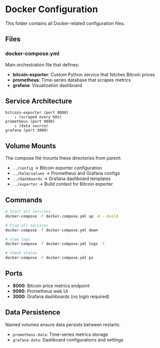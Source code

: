 # Docker Configuration

This folder contains all Docker-related configuration files.

## Files

### docker-compose.yml
Main orchestration file that defines:
- **bitcoin-exporter**: Custom Python service that fetches Bitcoin prices
- **prometheus**: Time-series database that scrapes metrics
- **grafana**: Visualization dashboard

## Service Architecture

```
bitcoin-exporter (port 8000)
    ↓ (scraped every 60s)
prometheus (port 9090)
    ↓ (data source)
grafana (port 3000)
```

## Volume Mounts

The compose file mounts these directories from parent:
- `../config` → Bitcoin exporter configuration
- `../helm/values` → Prometheus and Grafana configs
- `../dashboards` → Grafana dashboard templates
- `../exporter` → Build context for Bitcoin exporter

## Commands

```bash
# Start all services
docker-compose -f docker-compose.yml up -d --build

# Stop all services
docker-compose -f docker-compose.yml down

# View logs
docker-compose -f docker-compose.yml logs -f

# Check status
docker-compose -f docker-compose.yml ps
```

## Ports

- **8000**: Bitcoin price metrics endpoint
- **9090**: Prometheus web UI
- **3000**: Grafana dashboards (no login required)

## Data Persistence

Named volumes ensure data persists between restarts:
- `prometheus-data`: Time-series metrics storage
- `grafana-data`: Dashboard configurations and settings
